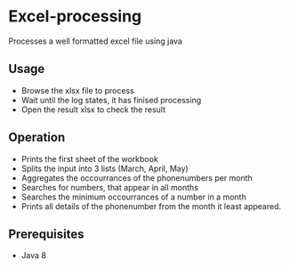 # Excel-processing
Processes a well formatted excel file using java

## Usage
 - Browse the xlsx file to process
 - Wait until the log states, it has finised processing
 - Open the result xlsx to check the result
 
## Operation
 - Prints the first sheet of the workbook
 - Splits the input into 3 lists (March, April, May)
 - Aggregates the occourrances of the phonenumbers per month
 - Searches for numbers, that appear in all months
 - Searches the minimum occourrances of a number in a month
 - Prints all details of the phonenumber from the month it least appeared.

## Prerequisites
 - Java 8
